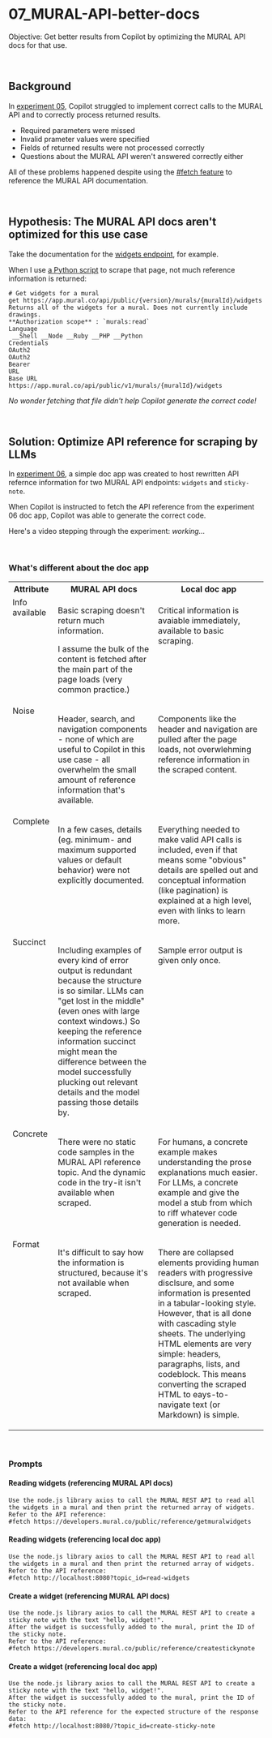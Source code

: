 # 07_MURAL-API-better-docs
Objective: Get better results from Copilot by optimizing the MURAL API docs for that use.

<p>&nbsp;</p>


## Background
In [experiment 05](https://github.com/spackows/Code-generation-exploration/tree/main/05_MURAL-API), Copilot struggled to implement correct calls to the MURAL API and to correctly process returned results.
- Required parameters were missed
- Invalid prameter values were specified
- Fields of returned results were not processed correctly
- Questions about the MURAL API weren't answered correctly either

All of these problems happened despite using the [#fetch feature](https://code.visualstudio.com/docs/copilot/chat/copilot-chat-context#_reference-web-content) to reference the MURAL API documentation.

<p>&nbsp;</p>


## Hypothesis: The MURAL API docs aren't optimized for this use case
Take the documentation for the [widgets endpoint](https://developers.mural.co/public/reference/getmuralwidgets), for example.

When I use [a Python script](scrape-html-sample.py) to scrape that page, not much reference information is returned:
```
# Get widgets for a mural
get https://app.mural.co/api/public/{version}/murals/{muralId}/widgets
Returns all of the widgets for a mural. Does not currently include drawings.
**Authorization scope** : `murals:read`
Language
 __Shell __Node __Ruby __PHP __Python
Credentials
OAuth2
OAuth2
Bearer
URL
Base URL
https://app.mural.co/api/public/v1/murals/{muralId}/widgets
```

_No wonder fetching that file didn't help Copilot generate the correct code!_

<p>&nbsp;</p>


## Solution: Optimize API reference for scraping by LLMs
In [experiment 06](https://github.com/spackows/Code-generation-exploration/blob/main/06_nodejs-app/README.md), a simple doc app was created to host rewritten API refernce information for two MURAL API endpoints: `widgets` and `sticky-note`.

When Copilot is instructed to fetch the API reference from the experiment 06 doc app, Copilot was able to generate the correct code.

Here's a video stepping through the experiment: _working..._

<p>&nbsp;</p>


### What's different about the doc app
<table>
<tr>
<th>Attribute</th>
<th>MURAL API docs</th>
<th>Local doc app</th>
</tr>
<tr>
<td valign="top">Info available</td>
<td valign="top"><p>Basic scraping doesn't return much information.</p><p>I assume the bulk of the content is fetched after the main part of the page loads (very common practice.)</p></td>
<td valign="top"><p>Critical information is avaiable immediately, available to basic scraping.</p></td>
</tr>
<tr>
<td valign="top">Noise</td>
<td valign="top"><p>Header, search, and navigation components - none of which are useful to Copilot in this use case - all overwhelm the small amount of reference information that's available.</p></td>
<td valign="top"><p>Components like the header and navigation are pulled after the page loads, not overwlehming reference information in the scraped content.</p></td>
</tr>
<tr>
<td valign="top">Complete</td>
<td valign="top"><p>In a few cases, details (eg. minimum- and maximum supported values or default behavior) were not explicitly documented.</p></td>
<td valign="top"><p>Everything needed to make valid API calls is included, even if that means some "obvious" details are spelled out and conceptual information (like pagination) is explained at a high level, even with links to learn more.</p></td>
</tr>
<tr>
<td valign="top">Succinct</td>
<td valign="top"><p>Including examples of every kind of error output is redundant because the structure is so similar.  LLMs can "get lost in the middle" (even ones with large context windows.)  So keeping the reference information succinct might mean the difference between the model successfully plucking out relevant details and the model passing those details by.</p></td>
<td valign="top"><p>Sample error output is given only once.</p></td>
</tr>
<tr>
<td valign="top">Concrete</td>
<td valign="top"><p>There were no static code samples in the MURAL API reference topic.  And the dynamic code in the try-it isn't available when scraped.</p></td>
<td valign="top"><p>For humans, a concrete example makes understanding the prose explanations much easier.  For LLMs, a concrete example and give the model a stub from which to riff whatever code generation is needed.</p></td>
</tr>
<tr>
<td valign="top">Format</td>
<td valign="top"><p>It's difficult to say how the information is structured, because it's not available when scraped.</p></td>
<td valign="top"><p>There are collapsed elements providing human readers with progressive disclsure, and some information is presented in a tabular-looking style.   However, that is all done with cascading style sheets.  The underlying HTML elements are very simple: headers, paragraphs, lists, and codeblock.  This means converting the scraped HTML to eays-to-navigate text (or Markdown) is simple.</p></td>
</tr>
</table>

<p>&nbsp;</p>


### Prompts

#### Reading widgets (referencing MURAL API docs)
```
Use the node.js library axios to call the MURAL REST API to read all the widgets in a mural and then print the returned array of widgets. 
Refer to the API reference: 
#fetch https://developers.mural.co/public/reference/getmuralwidgets
```

#### Reading widgets (referencing local doc app)
```
Use the node.js library axios to call the MURAL REST API to read all the widgets in a mural and then print the returned array of widgets. 
Refer to the API reference: 
#fetch http://localhost:8080?topic_id=read-widgets
```

#### Create a widget (referencing MURAL API docs)
```
Use the node.js library axios to call the MURAL REST API to create a sticky note with the text "hello, widget!". 
After the widget is successfully added to the mural, print the ID of the sticky note. 
Refer to the API reference: 
#fetch https://developers.mural.co/public/reference/createstickynote
```

#### Create a widget (referencing local doc app)
```
Use the node.js library axios to call the MURAL REST API to create a sticky note with the text "hello, widget!". 
After the widget is successfully added to the mural, print the ID of the sticky note. 
Refer to the API reference for the expected structure of the response data: 
#fetch http://localhost:8080/?topic_id=create-sticky-note
```

<p>&nbsp;</p>

